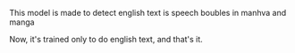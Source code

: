 This model is made to detect english text is speech boubles in manhva and manga

Now, it's trained only to do english text, and that's it.